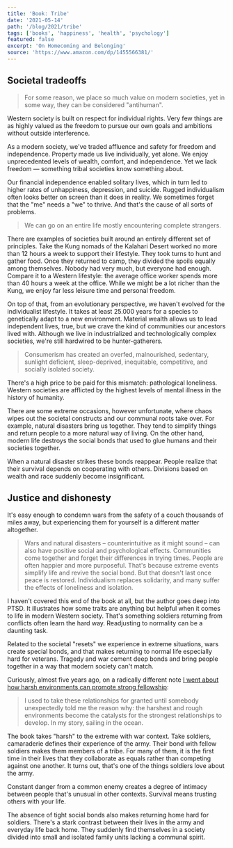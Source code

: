 ```yaml
---
title: 'Book: Tribe'
date: '2021-05-14'
path: '/blog/2021/tribe'
tags: ['books', 'happiness', 'health', 'psychology']
featured: false
excerpt: 'On Homecoming and Belonging'
source: 'https://www.amazon.com/dp/1455566381/'
---
```


## Societal tradeoffs

> For some reason, we place so much value on modern societies, yet in some way, they can be considered "antihuman".

Western society is built on respect for individual rights. Very few things are as highly valued as the freedom to pursue our own goals and ambitions without outside interference.

As a modern society, we've traded affluence and safety for freedom and independence. Property made us live individually, yet alone. We enjoy unprecedented levels of wealth, comfort, and independence. Yet we lack freedom — something tribal societies know something about.

Our financial independence enabled solitary lives, which in turn led to higher rates of unhappiness, depression, and suicide. Rugged individualism often looks better on screen than it does in reality. We sometimes forget that the "me" needs a "we" to thrive. And that's the cause of all sorts of problems.

> We can go on an entire life mostly encountering complete strangers.

There are examples of societies built around an entirely different set of principles. Take the Kung nomads of the Kalahari Desert worked no more than 12 hours a week to support their lifestyle. They took turns to hunt and gather food. Once they returned to camp, they divided the spoils equally among themselves. Nobody had very much, but everyone had enough. Compare it to a Western lifestyle: the average office worker spends more than 40 hours a week at the office. While we might be a lot richer than the Kung, we enjoy far less leisure time and personal freedom.

On top of that, from an evolutionary perspective, we haven't evolved for the individualist lifestyle. It takes at least 25.000 years for a species to genetically adapt to a new environment. Material wealth allows us to lead independent lives, true, but we crave the kind of communities our ancestors lived with. Although we live in industrialized and technologically complex societies, we're still hardwired to be hunter-gatherers.

> Consumerism has created an overfed, malnourished, sedentary, sunlight deficient, sleep-deprived, inequitable, competitive, and socially isolated society.

There's a high price to be paid for this mismatch: pathological loneliness. Western societies are afflicted by the highest levels of mental illness in the history of humanity.

There are some extreme occasions, however unfortunate, where chaos wipes out the societal constructs and our communal roots take over. For example, natural disasters bring us together. They tend to simplify things and return people to a more natural way of living. On the other hand, modern life destroys the social bonds that used to glue humans and their societies together.

When a natural disaster strikes these bonds reappear. People realize that their survival depends on cooperating with others. Divisions based on wealth and race suddenly become insignificant.

## Justice and dishonesty

It's easy enough to condemn wars from the safety of a couch thousands of miles away, but experiencing them for yourself is a different matter altogether.

> Wars and natural disasters – counterintuitive as it might sound – can also have positive social and psychological effects. Communities come together and forget their differences in trying times. People are often happier and more purposeful. That's because extreme events simplify life and revive the social bond. But that doesn't last once peace is restored. Individualism replaces solidarity, and many suffer the effects of loneliness and isolation.

I haven't covered this end of the book at all, but the author goes deep into PTSD. It illustrates how some traits are anything but helpful when it comes to life in modern Western society. That's something soldiers returning from conflicts often learn the hard way. Readjusting to normality can be a daunting task.

Related to the societal "resets" we experience in extreme situations, wars create special bonds, and that makes returning to normal life especially hard for veterans. Tragedy and war cement deep bonds and bring people together in a way that modern society can't match.

Curiously, almost five years ago, on a radically different note [I went about how harsh environments can promote strong fellowship](/blog/2017/alignment):

> I used to take these relationships for granted until somebody unexpectedly told me the reason why: the harshest and rough environments become the catalysts for the strongest relationships to develop. In my story, sailing in the ocean.

The book takes "harsh" to the extreme with war context. Take soldiers, camaraderie defines their experience of the army. Their bond with fellow soldiers makes them members of a tribe. For many of them, it is the first time in their lives that they collaborate as equals rather than competing against one another. It turns out, that's one of the things soldiers love about the army.

Constant danger from a common enemy creates a degree of intimacy between people that's unusual in other contexts. Survival means trusting others with your life.

The absence of tight social bonds also makes returning home hard for soldiers. There's a stark contrast between their lives in the army and everyday life back home. They suddenly find themselves in a society divided into small and isolated family units lacking a communal spirit.
